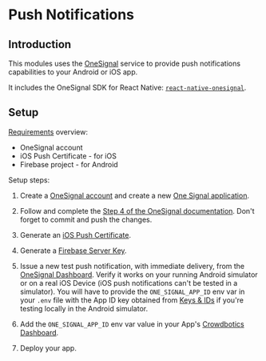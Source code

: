 # Push Notifications

## Introduction

This modules uses the [OneSignal](https://onesignal.com) service to provide push notifications capabilities to your Android or iOS app.

It includes the OneSignal SDK for React Native: [`react-native-onesignal`](https://www.npmjs.com/package/react-native-onesignal).

## Setup

[Requirements](https://documentation.onesignal.com/docs/react-native-sdk-setup#step-1---requirements) overview:

- OneSignal account
- iOS Push Certificate - for iOS
- Firebase project - for Android

Setup steps:

1. Create a [OneSignal account](https://onesignal.com) and create a new [One Signal application](https://app.onesignal.com/apps/new).

2. Follow and complete the [Step 4 of the OneSignal documentation](https://documentation.onesignal.com/docs/react-native-sdk-setup#step-4---install-for-ios-using-cocoapods-for-ios-apps). Don't forget to commit and push the changes.

3. Generate an [iOS Push Certificate](https://documentation.onesignal.com/docs/generate-an-ios-push-certificate).

4. Generate a [Firebase Server Key](https://documentation.onesignal.com/docs/generate-a-google-server-api-key).

5. Issue a new test push notification, with immediate delivery, from the [OneSignal Dashboard](https://app.onesignal.com/apps/). Verify it works on your running Android simulator or on a real iOS Device (iOS push notifications can't be tested in a simulator). You will have to provide the `ONE_SIGNAL_APP_ID` env var in your `.env` file with the App ID key obtained from [Keys & IDs](https://documentation.onesignal.com/docs/accounts-and-keys#section-app-id) if you're testing locally in the Android simulator.

6. Add the `ONE_SIGNAL_APP_ID` env var value in your App's [Crowdbotics Dashboard](https://app.crowdbotics.com/dashboard/).

7. Deploy your app.
